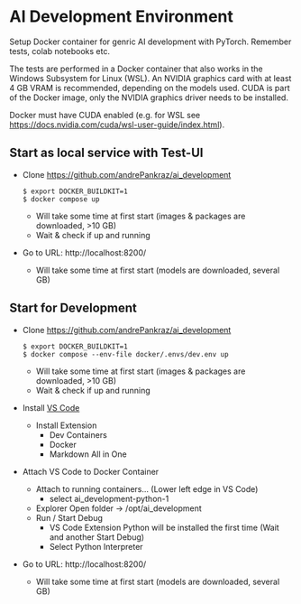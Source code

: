 <!---
This file was created by ]init[ AG 2022.
-->

# AI Development Environment

Setup Docker container for genric AI development with PyTorch. Remember tests, colab notebooks etc.

The tests are performed in a Docker container that also works in the Windows Subsystem for Linux (WSL).
An NVIDIA graphics card with at least 4 GB VRAM is recommended, depending on the models used.
CUDA is part of the Docker image, only the NVIDIA graphics driver needs to be installed.

Docker must have CUDA enabled (e.g. for WSL see https://docs.nvidia.com/cuda/wsl-user-guide/index.html).

## Start as local service with Test-UI

- Clone https://github.com/andrePankraz/ai_development

      $ export DOCKER_BUILDKIT=1
      $ docker compose up

  - Will take some time at first start (images & packages are downloaded, >10 GB)
  - Wait & check if up and running
- Go to URL: http://localhost:8200/
  - Will take some time at first start (models are downloaded, several GB)

## Start for Development

- Clone https://github.com/andrePankraz/ai_development

      $ export DOCKER_BUILDKIT=1
      $ docker compose --env-file docker/.envs/dev.env up

  - Will take some time at first start (images & packages are downloaded, >10 GB)
  - Wait & check if up and running
- Install [VS Code](https://code.visualstudio.com/)
  - Install Extension
    - Dev Containers
    - Docker
    - Markdown All in One
- Attach VS Code to Docker Container
  - Attach to running containers... (Lower left edge in VS Code)
    - select ai_development-python-1
  - Explorer Open folder -> /opt/ai_development
  - Run / Start Debug
    - VS Code Extension Python will be installed the first time (Wait and another Start Debug)
    - Select Python Interpreter
- Go to URL: http://localhost:8200/
  - Will take some time at first start (models are downloaded, several GB)
